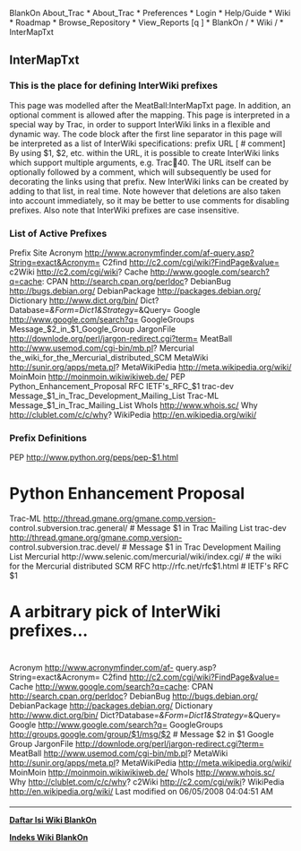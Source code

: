    BlankOn
 About_Trac
    * About_Trac
    * Preferences
    * Login
    * Help/Guide
    * Wiki
    * Roadmap
    * Browse_Repository
    * View_Reports
[q                 ]
    * BlankOn  /
    * Wiki  /
    * InterMapTxt
## InterMapTxt
### This is the place for defining InterWiki prefixes
This page was modelled after the ​MeatBall:InterMapTxt page. In addition, an
optional comment is allowed after the mapping.
This page is interpreted in a special way by Trac, in order to support
InterWiki links in a flexible and dynamic way.
The code block after the first line separator in this page will be interpreted
as a list of InterWiki specifications:
prefix <space> URL [<space> # comment]
By using $1, $2, etc. within the URL, it is possible to create InterWiki links
which support multiple arguments, e.g. Trac:ticket:40. The URL itself can be
optionally followed by a comment, which will subsequently be used for
decorating the links using that prefix.
New InterWiki links can be created by adding to that list, in real time. Note
however that deletions are also taken into account immediately, so it may be
better to use comments for disabling prefixes.
Also note that InterWiki prefixes are case insensitive.
### List of Active Prefixes
Prefix        Site
Acronym       http://www.acronymfinder.com/af-query.asp?String=exact&Acronym=
C2find        http://c2.com/cgi/wiki?FindPage&value=
c2Wiki        http://c2.com/cgi/wiki?
Cache         http://www.google.com/search?q=cache:
CPAN          http://search.cpan.org/perldoc?
DebianBug     http://bugs.debian.org/
DebianPackage http://packages.debian.org/
Dictionary    http://www.dict.org/bin/
              Dict?Database=*&Form=Dict1&Strategy=*&Query=
Google        http://www.google.com/search?q=
GoogleGroups  Message_$2_in_$1_Google_Group
JargonFile    http://downlode.org/perl/jargon-redirect.cgi?term=
MeatBall      http://www.usemod.com/cgi-bin/mb.pl?
Mercurial     the_wiki_for_the_Mercurial_distributed_SCM
MetaWiki      http://sunir.org/apps/meta.pl?
MetaWikiPedia http://meta.wikipedia.org/wiki/
MoinMoin      http://moinmoin.wikiwikiweb.de/
PEP           Python_Enhancement_Proposal
RFC           IETF's_RFC_$1
trac-dev      Message_$1_in_Trac_Development_Mailing_List
Trac-ML       Message_$1_in_Trac_Mailing_List
WhoIs         http://www.whois.sc/
Why           http://clublet.com/c/c/why?
WikiPedia     http://en.wikipedia.org/wiki/
### Prefix Definitions
PEP     http://www.python.org/peps/pep-$1.html
# Python Enhancement Proposal
Trac-ML  http://thread.gmane.org/gmane.comp.version-
control.subversion.trac.general/ # Message $1 in Trac Mailing List
trac-dev http://thread.gmane.org/gmane.comp.version-
control.subversion.trac.devel/   # Message $1 in Trac Development Mailing List
Mercurial http://www.selenic.com/mercurial/wiki/index.cgi/ # the wiki for the
Mercurial distributed SCM
RFC       http://rfc.net/rfc$1.html # IETF's RFC $1
#
# A arbitrary pick of InterWiki prefixes...
#
Acronym          http://www.acronymfinder.com/af-
query.asp?String=exact&Acronym=
C2find           http://c2.com/cgi/wiki?FindPage&value=
Cache            http://www.google.com/search?q=cache:
CPAN             http://search.cpan.org/perldoc?
DebianBug        http://bugs.debian.org/
DebianPackage    http://packages.debian.org/
Dictionary       http://www.dict.org/bin/
Dict?Database=*&Form=Dict1&Strategy=*&Query=
Google           http://www.google.com/search?q=
GoogleGroups     http://groups.google.com/group/$1/msg/$2        # Message $2
in $1 Google Group
JargonFile       http://downlode.org/perl/jargon-redirect.cgi?term=
MeatBall         http://www.usemod.com/cgi-bin/mb.pl?
MetaWiki         http://sunir.org/apps/meta.pl?
MetaWikiPedia    http://meta.wikipedia.org/wiki/
MoinMoin         http://moinmoin.wikiwikiweb.de/
WhoIs            http://www.whois.sc/
Why              http://clublet.com/c/c/why?
c2Wiki             http://c2.com/cgi/wiki?
WikiPedia        http://en.wikipedia.org/wiki/
Last modified on 06/05/2008 04:04:51 AM
#### 
    
 
 
 
 
 
---
[**Daftar Isi Wiki BlankOn**](/DaftarIsi/README.md)
 
[**Indeks Wiki BlankOn**](/Indeks.md)
